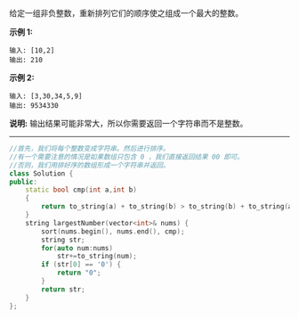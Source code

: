 给定一组非负整数，重新排列它们的顺序使之组成一个最大的整数。

**示例 1:**

```
输入: [10,2]
输出: 210
```

**示例 2:**

```
输入: [3,30,34,5,9]
输出: 9534330
```

**说明:** 输出结果可能非常大，所以你需要返回一个字符串而不是整数。

***

```cpp
//首先，我们将每个整数变成字符串。然后进行排序。
//有一个需要注意的情况是如果数组只包含 0 ，我们直接返回结果 00 即可。
//否则，我们用排好序的数组形成一个字符串并返回。
class Solution {
public:
    static bool cmp(int a,int b)
    {
        return to_string(a) + to_string(b) > to_string(b) + to_string(a);
    }
    string largestNumber(vector<int>& nums) {
        sort(nums.begin(), nums.end(), cmp);
        string str;
        for(auto num:nums)
            str+=to_string(num);
        if (str[0] == '0') {
            return "0";
        }
        return str;
    }
};

```


